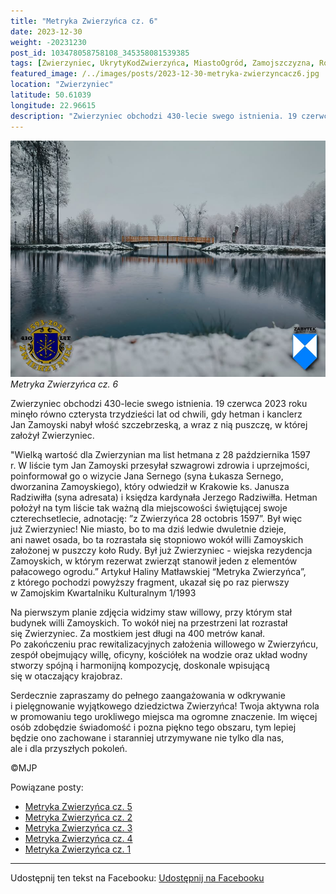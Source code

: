 ```yaml
---
title: "Metryka Zwierzyńca cz. 6"
date: 2023-12-30
weight: -20231230
post_id: 103478058758108_345358081539385
tags: [Zwierzyniec, UkrytyKodZwierzyńca, MiastoOgród, Zamojszczyzna, Roztocze, Lubelskie, villarestituta, turystyka, dziedzictwo, zabytki, krajobrazy, TajemnicePrzeszłości, PodróżeWczasie, MagiczneMiejsce]
featured_image: /../images/posts/2023-12-30-metryka-zwierzyncacz6.jpg
location: "Zwierzyniec"
latitude: 50.61039
longitude: 22.96615
description: "Zwierzyniec obchodzi 430-lecie swego istnienia. 19 czerwca 2023 roku minęło równo czterysta trzydzieści lat od chwili, gdy hetman i kanclerz Jan Zamoy..."
---
```


![Metryka Zwierzyńca cz. 6](/images/posts/2023-12-30-metryka-zwierzyncacz6.jpg)
*Metryka Zwierzyńca cz. 6*

Zwierzyniec obchodzi 430-lecie swego istnienia. 19 czerwca 2023 roku minęło równo czterysta trzydzieści lat od chwili, gdy hetman i kanclerz Jan Zamoyski nabył włość szczebrzeską, a wraz z nią puszczę, w której założył Zwierzyniec.

"Wielką wartość dla Zwierzynian ma list hetmana z 28 października 1597 r. W liście tym Jan Zamoyski przesyłał szwagrowi zdrowia i uprzejmości, poinformował go o wizycie Jana Sernego (syna Łukasza Sernego, dworzanina Zamoyskiego), który odwiedził w Krakowie ks. Janusza Radziwiłła (syna adresata) i księdza kardynała Jerzego Radziwiłła. Hetman położył na tym liście tak ważną dla miejscowości świętującej swoje czterechsetlecie, adnotację: ”z Zwierzyńca 28 octobris 1597”. Był więc już Zwierzyniec! Nie miasto, bo to ma dziś ledwie dwuletnie dzieje, ani nawet osada, bo ta rozrastała się stopniowo wokół willi Zamoyskich założonej w puszczy koło Rudy. Był już Zwierzyniec - wiejska rezydencja Zamoyskich, w którym rezerwat zwierząt stanowił jeden z elementów pałacowego ogrodu.”
Artykuł Haliny Matławskiej “Metryka Zwierzyńca”, z którego pochodzi powyższy fragment, ukazał się po raz pierwszy w Zamojskim Kwartalniku Kulturalnym 1/1993

Na pierwszym planie zdjęcia widzimy staw willowy, przy którym stał budynek willi Zamoyskich. To wokół niej na przestrzeni lat rozrastał się Zwierzyniec. Za mostkiem jest długi na 400 metrów kanał.
Po zakończeniu prac rewitalizacyjnych założenia willowego w Zwierzyńcu, zespół obejmujący willę, oficyny, kościółek na wodzie oraz układ wodny stworzy spójną i harmonijną kompozycję, doskonale wpisującą się w otaczający krajobraz.

Serdecznie zapraszamy do pełnego zaangażowania w odkrywanie i pielęgnowanie wyjątkowego dziedzictwa Zwierzyńca! Twoja aktywna rola w promowaniu tego urokliwego miejsca ma ogromne znaczenie. Im więcej osób zdobędzie świadomość i pozna piękno tego obszaru, tym lepiej będzie ono zachowane i staranniej utrzymywane nie tylko dla nas, ale i dla przyszłych pokoleń.



©MJP

Powiązane posty:
- [Metryka Zwierzyńca cz. 5](/posts/Metryka-Zwierzynca-cz-5)
- [Metryka Zwierzyńca cz. 2](/posts/Metryka-Zwierzynca-cz-2)
- [Metryka Zwierzyńca cz. 3](/posts/Metryka-Zwierzynca-cz-3)
- [Metryka Zwierzyńca cz. 4](/posts/Metryka-Zwierzynca-cz-4)
- [Metryka Zwierzyńca cz. 1](/posts/Metryka-Zwierzynca-cz-1)


---

Udostępnij ten tekst na Facebooku:
[Udostępnij na Facebooku](https://www.facebook.com/sharer/sharer.php?u=https://stowarzyszeniewachniewskiej.pl/posts/Metryka-Zwierzynca-cz-6)

<script type="application/ld+json">
{
  "@context": "https://schema.org",
  "@type": "BlogPosting",
  "headline": "Metryka Zwierzyńca cz. 6",
  "datePublished": "2023-12-30",
  "dateModified": "2023-12-30",
  "author": {
    "@type": "Person",
    "name": "Michał Jan Patyk"
  },
  "publisher": {
    "@type": "Organization",
    "name": "Stowarzyszenie im. Aleksandry Wachniewskiej",
    "logo": {
      "@type": "ImageObject",
      "url": "https://stowarzyszeniewachniewskiej.pl/images/logo/logo.svg"
    }
  },
  "mainEntityOfPage": {
    "@type": "WebPage",
    "@id": "https://stowarzyszeniewachniewskiej.pl/posts/metryka-zwierzyncacz6"
  },
  "image": {
    "@type": "ImageObject",
    "url": "https://stowarzyszeniewachniewskiej.pl//images/posts/2023-12-30-metryka-zwierzyncacz6.jpg"
  },
  "articleSection": "Dziedzictwo Kulturowe i Zabytki",
  "keywords": "[Zwierzyniec, UkrytyKodZwierzyńca, MiastoOgród, Zamojszczyzna, Roztocze, Lubelskie, villarestituta, turystyka, dziedzictwo, zabytki, krajobrazy, TajemnicePrzeszłości, PodróżeWczasie, MagiczneMiejsce]",
  "wordCount": 275,
  "articleBody": "Zwierzyniec obchodzi 430-lecie swego istnienia. 19 czerwca 2023 roku minęło równo czterysta trzydzieści lat od chwili, gdy hetman i kanclerz Jan Zamoyski nabył włość szczebrzeską, a wraz z nią puszczę, w której założył Zwierzyniec.\n\n\"Wielką wartość dla Zwierzynian ma list hetmana z 28 października 1597 r. W liście tym Jan Zamoyski przesyłał szwagrowi zdrowia i uprzejmości, poinformował go o wizycie Jana Sernego (syna Łukasza Sernego, dworzanina Zamoyskiego), który odwiedził w Krakowie ks. Janusza Radziwiłła (syna adresata) i księdza kardynała Jerzego Radziwiłła. Hetman położył na tym liście tak ważną dla miejscowości świętującej swoje czterechsetlecie, adnotację: ”z Zwierzyńca 28 octobris 1597”. Był więc już Zwierzyniec! Nie miasto, bo to ma dziś ledwie dwuletnie dzieje, ani nawet osada, bo ta rozrastała się stopniowo wokół willi Zamoyskich założonej w puszczy koło Rudy. Był już Zwierzyniec - wiejska rezydencja Zamoyskich, w którym rezerwat zwierząt stanowił jeden z elementów pałacowego ogrodu.”\nArtykuł Haliny Matławskiej “Metryka Zwierzyńca”, z którego pochodzi powyższy fragment, ukazał się po raz pierwszy w Zamojskim Kwartalniku Kulturalnym 1/1993\n\nNa pierwszym planie zdjęcia widzimy staw willowy, przy którym stał budynek willi Zamoyskich. To wokół niej na przestrzeni lat rozrastał się Zwierzyniec. Za mostkiem jest długi na 400 metrów kanał.\nPo zakończeniu prac rewitalizacyjnych założenia willowego w Zwierzyńcu, zespół obejmujący willę, oficyny, kościółek na wodzie oraz układ wodny stworzy spójną i harmonijną kompozycję, doskonale wpisującą się w otaczający krajobraz.\n\nSerdecznie zapraszamy do pełnego zaangażowania w odkrywanie i pielęgnowanie wyjątkowego dziedzictwa Zwierzyńca! Twoja aktywna rola w promowaniu tego urokliwego miejsca ma ogromne znaczenie. Im więcej osób zdobędzie świadomość i pozna piękno tego obszaru, tym lepiej będzie ono zachowane i staranniej utrzymywane nie tylko dla nas, ale i dla przyszłych pokoleń.\n\n\n\n©MJP",
  "description": "Zwierzyniec obchodzi 430-lecie swego istnienia. 19 czerwca 2023 roku minęło równo czterysta trzydzieści lat od chwili, gdy hetman i kanclerz Jan Zamoy...",
  "copyrightHolder": {
    "@type": "Person",
    "name": "Michał Jan Patyk"
  }
}
</script>
<script type="application/ld+json">
{
  "@context": "https://schema.org",
  "@type": "BreadcrumbList",
  "itemListElement": [
    {
      "@type": "ListItem",
      "position": 1,
      "name": "Home",
      "item": "https://stowarzyszeniewachniewskiej.pl"
    },
    {
      "@type": "ListItem",
      "position": 2,
      "name": "posts",
      "item": "https://stowarzyszeniewachniewskiej.pl/posts"
    },
    {
      "@type": "ListItem",
      "position": 3,
      "name": "Metryka Zwierzyńca cz. 6",
      "item": "https://stowarzyszeniewachniewskiej.pl/posts/metryka-zwierzyncacz6"
    }
  ]
}
</script>
